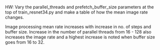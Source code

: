 HW: Vary the parallel_threads and prefetch_buffer_size parameters at the top of train_resnet34.py and make a table of how the mean image rate changes.

 

Image processing mean rate increases with increase in no. of steps and buffer size. Increase in the number of parallel threads from 16 - 128 also increases the image rate and a highest increase is noted when buffer size goes from 16 to 32.